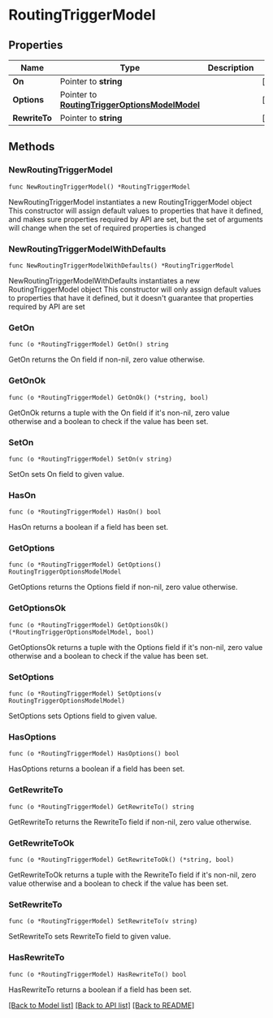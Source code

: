 # RoutingTriggerModel

## Properties

Name | Type | Description | Notes
------------ | ------------- | ------------- | -------------
**On** | Pointer to **string** |  | [optional] 
**Options** | Pointer to [**RoutingTriggerOptionsModelModel**](RoutingTriggerOptionsModel.md) |  | [optional] 
**RewriteTo** | Pointer to **string** |  | [optional] 

## Methods

### NewRoutingTriggerModel

`func NewRoutingTriggerModel() *RoutingTriggerModel`

NewRoutingTriggerModel instantiates a new RoutingTriggerModel object
This constructor will assign default values to properties that have it defined,
and makes sure properties required by API are set, but the set of arguments
will change when the set of required properties is changed

### NewRoutingTriggerModelWithDefaults

`func NewRoutingTriggerModelWithDefaults() *RoutingTriggerModel`

NewRoutingTriggerModelWithDefaults instantiates a new RoutingTriggerModel object
This constructor will only assign default values to properties that have it defined,
but it doesn't guarantee that properties required by API are set

### GetOn

`func (o *RoutingTriggerModel) GetOn() string`

GetOn returns the On field if non-nil, zero value otherwise.

### GetOnOk

`func (o *RoutingTriggerModel) GetOnOk() (*string, bool)`

GetOnOk returns a tuple with the On field if it's non-nil, zero value otherwise
and a boolean to check if the value has been set.

### SetOn

`func (o *RoutingTriggerModel) SetOn(v string)`

SetOn sets On field to given value.

### HasOn

`func (o *RoutingTriggerModel) HasOn() bool`

HasOn returns a boolean if a field has been set.

### GetOptions

`func (o *RoutingTriggerModel) GetOptions() RoutingTriggerOptionsModelModel`

GetOptions returns the Options field if non-nil, zero value otherwise.

### GetOptionsOk

`func (o *RoutingTriggerModel) GetOptionsOk() (*RoutingTriggerOptionsModelModel, bool)`

GetOptionsOk returns a tuple with the Options field if it's non-nil, zero value otherwise
and a boolean to check if the value has been set.

### SetOptions

`func (o *RoutingTriggerModel) SetOptions(v RoutingTriggerOptionsModelModel)`

SetOptions sets Options field to given value.

### HasOptions

`func (o *RoutingTriggerModel) HasOptions() bool`

HasOptions returns a boolean if a field has been set.

### GetRewriteTo

`func (o *RoutingTriggerModel) GetRewriteTo() string`

GetRewriteTo returns the RewriteTo field if non-nil, zero value otherwise.

### GetRewriteToOk

`func (o *RoutingTriggerModel) GetRewriteToOk() (*string, bool)`

GetRewriteToOk returns a tuple with the RewriteTo field if it's non-nil, zero value otherwise
and a boolean to check if the value has been set.

### SetRewriteTo

`func (o *RoutingTriggerModel) SetRewriteTo(v string)`

SetRewriteTo sets RewriteTo field to given value.

### HasRewriteTo

`func (o *RoutingTriggerModel) HasRewriteTo() bool`

HasRewriteTo returns a boolean if a field has been set.


[[Back to Model list]](../README.md#documentation-for-models) [[Back to API list]](../README.md#documentation-for-api-endpoints) [[Back to README]](../README.md)


